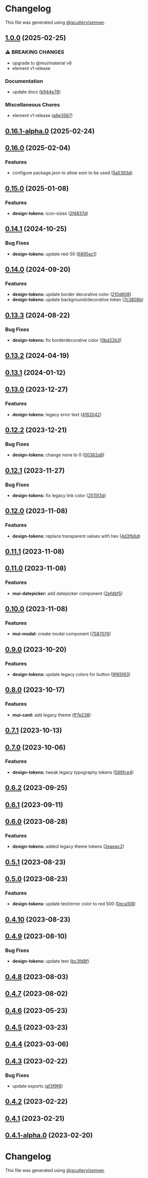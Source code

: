 # Changelog

This file was generated using [@jscutlery/semver](https://github.com/jscutlery/semver).

## [1.0.0](https://github.com/Availity/element/compare/@availity/design-tokens@0.16.1-alpha.0...@availity/design-tokens@1.0.0) (2025-02-25)


### ⚠ BREAKING CHANGES

* upgrade to @mui/material v6
* element v1 release

### Documentation

* update docs ([b944e78](https://github.com/Availity/element/commit/b944e78856e395b58d08cbe6cf0c6ec370b1b8e0))


### Miscellaneous Chores

* element v1 release ([a6e3567](https://github.com/Availity/element/commit/a6e35671185b9f13d25c7a39c4488ecb8774633e))

## [0.16.1-alpha.0](https://github.com/Availity/element/compare/@availity/design-tokens@0.16.0...@availity/design-tokens@0.16.1-alpha.0) (2025-02-24)

## [0.16.0](https://github.com/Availity/element/compare/@availity/design-tokens@0.15.0...@availity/design-tokens@0.16.0) (2025-02-04)


### Features

* configure package.json to allow esm to be used ([5a5393d](https://github.com/Availity/element/commit/5a5393de761f52608e714dd94a05106937dd95db))

## [0.15.0](https://github.com/Availity/element/compare/@availity/design-tokens@0.14.1...@availity/design-tokens@0.15.0) (2025-01-08)


### Features

* **design-tokens:** icon-sizes ([2f4837d](https://github.com/Availity/element/commit/2f4837d48265fe0e9c5faf8a0aaecd98ff207bc2))

## [0.14.1](https://github.com/Availity/element/compare/@availity/design-tokens@0.14.0...@availity/design-tokens@0.14.1) (2024-10-25)


### Bug Fixes

* **design-tokens:** update red-50 ([6895ec1](https://github.com/Availity/element/commit/6895ec176f83686ce8b96a31a053f834ec3205b7))

## [0.14.0](https://github.com/Availity/element/compare/@availity/design-tokens@0.13.3...@availity/design-tokens@0.14.0) (2024-09-20)


### Features

* **design-tokens:**  update border decorative color ([210d608](https://github.com/Availity/element/commit/210d608ce0c0e816800b52d82d513165e941839b))
* **design-tokens:** update background/decorative token ([7c3808b](https://github.com/Availity/element/commit/7c3808bec9cf47f25f27678d5947134c2859ece6))

## [0.13.3](https://github.com/Availity/element/compare/@availity/design-tokens@0.13.2...@availity/design-tokens@0.13.3) (2024-08-22)


### Bug Fixes

* **design-tokens:** fix borderdecorative color ([0bd22b3](https://github.com/Availity/element/commit/0bd22b31efa52116e22bc22359bd31b504f47b78))

## [0.13.2](https://github.com/Availity/element/compare/@availity/design-tokens@0.13.1...@availity/design-tokens@0.13.2) (2024-04-19)

## [0.13.1](https://github.com/Availity/element/compare/@availity/design-tokens@0.13.0...@availity/design-tokens@0.13.1) (2024-01-12)

## [0.13.0](https://github.com/Availity/element/compare/@availity/design-tokens@0.12.2...@availity/design-tokens@0.13.0) (2023-12-27)


### Features

* **design-tokens:** legacy error text ([4162042](https://github.com/Availity/element/commit/416204278761f03356391c02f5301d9f598d5686))

## [0.12.2](https://github.com/Availity/element/compare/@availity/design-tokens@0.12.1...@availity/design-tokens@0.12.2) (2023-12-21)


### Bug Fixes

* **design-tokens:** change none to 0 ([00362a9](https://github.com/Availity/element/commit/00362a9cfc7dd1a3b6b9d29fa92f849de2f566ee))

## [0.12.1](https://github.com/Availity/element/compare/@availity/design-tokens@0.12.0...@availity/design-tokens@0.12.1) (2023-11-27)

### Bug Fixes

- **design-tokens:** fix legacy link color ([2515f3d](https://github.com/Availity/element/commit/2515f3d342977e97a79250d412f4e3c4e459f137))

## [0.12.0](https://github.com/Availity/element/compare/@availity/design-tokens@0.11.1...@availity/design-tokens@0.12.0) (2023-11-08)

### Features

- **design-tokens:** replace transparent values with hex ([4d3fb6d](https://github.com/Availity/element/commit/4d3fb6ded412ff30dbc76fbc054b356ad6e31245))

## [0.11.1](https://github.com/Availity/element/compare/@availity/design-tokens@0.11.0...@availity/design-tokens@0.11.1) (2023-11-08)

## [0.11.0](https://github.com/Availity/element/compare/@availity/design-tokens@0.10.0...@availity/design-tokens@0.11.0) (2023-11-08)

### Features

- **mui-datepicker:** add datepicker component ([2efdbf5](https://github.com/Availity/element/commit/2efdbf5112583c4322d588823f0ce0b7227fde6f))

## [0.10.0](https://github.com/Availity/element/compare/@availity/design-tokens@0.9.0...@availity/design-tokens@0.10.0) (2023-11-08)

### Features

- **mui-modal:** create modal component ([7587076](https://github.com/Availity/element/commit/75870768799c5014161f173c8b61f0f245570952))

## [0.9.0](https://github.com/Availity/element/compare/@availity/design-tokens@0.8.0...@availity/design-tokens@0.9.0) (2023-10-20)

### Features

- **design-tokens:** update legacy colors for button ([9f85f63](https://github.com/Availity/element/commit/9f85f630fd501aa682612b5b8074d311372f854e))

## [0.8.0](https://github.com/Availity/element/compare/@availity/design-tokens@0.7.1...@availity/design-tokens@0.8.0) (2023-10-17)

### Features

- **mui-card:** add legacy theme ([ff7e238](https://github.com/Availity/element/commit/ff7e2381c686f27cfc6ada02b1a4c315a28c90a5))

## [0.7.1](https://github.com/Availity/element/compare/@availity/design-tokens@0.7.0...@availity/design-tokens@0.7.1) (2023-10-13)

## [0.7.0](https://github.com/Availity/element/compare/@availity/design-tokens@0.6.2...@availity/design-tokens@0.7.0) (2023-10-06)

### Features

- **design-tokens:** tweak legacy typography tokens ([569fce4](https://github.com/Availity/element/commit/569fce46d00f7ed6cc1e7d4b91477de1f10ff57c))

## [0.6.2](https://github.com/Availity/element/compare/@availity/design-tokens@0.6.1...@availity/design-tokens@0.6.2) (2023-09-25)

## [0.6.1](https://github.com/Availity/element/compare/@availity/design-tokens@0.6.0...@availity/design-tokens@0.6.1) (2023-09-11)

## [0.6.0](https://github.com/Availity/element/compare/@availity/design-tokens@0.5.1...@availity/design-tokens@0.6.0) (2023-08-28)

### Features

- **design-tokens:** added legacy theme tokens ([2eaeac2](https://github.com/Availity/element/commit/2eaeac262f9e74d68e37f4642a48a6763d2aea5f))

## [0.5.1](https://github.com/Availity/element/compare/@availity/design-tokens@0.5.0...@availity/design-tokens@0.5.1) (2023-08-23)

## [0.5.0](https://github.com/Availity/element/compare/@availity/design-tokens@0.4.10...@availity/design-tokens@0.5.0) (2023-08-23)

### Features

- **design-tokens:** update text/error color to red 500 ([0eca108](https://github.com/Availity/element/commit/0eca1084de107aa6fd31b78c28a8d3fb58c06bfe))

## [0.4.10](https://github.com/Availity/element/compare/@availity/design-tokens@0.4.9...@availity/design-tokens@0.4.10) (2023-08-23)

## [0.4.9](https://github.com/Availity/element/compare/@availity/design-tokens@0.4.8...@availity/design-tokens@0.4.9) (2023-08-10)

### Bug Fixes

- **design-tokens:** update test ([bc3fd8f](https://github.com/Availity/element/commit/bc3fd8ff7cd8f4ffefdf05c9ce8357e3efe8bab3))

## [0.4.8](https://github.com/Availity/element/compare/@availity/design-tokens@0.4.7...@availity/design-tokens@0.4.8) (2023-08-03)

## [0.4.7](https://github.com/Availity/element/compare/@availity/design-tokens@0.4.6...@availity/design-tokens@0.4.7) (2023-08-02)

## [0.4.6](https://github.com/Availity/element/compare/@availity/design-tokens@0.4.5...@availity/design-tokens@0.4.6) (2023-05-23)

## [0.4.5](https://github.com/Availity/element/compare/@availity/design-tokens@0.4.4...@availity/design-tokens@0.4.5) (2023-03-23)

## [0.4.4](https://github.com/Availity/element/compare/@availity/design-tokens@0.4.3...@availity/design-tokens@0.4.4) (2023-03-06)

## [0.4.3](https://github.com/Availity/element/compare/@availity/design-tokens@0.4.2...@availity/design-tokens@0.4.3) (2023-02-22)

### Bug Fixes

- update exports ([af3f9f6](https://github.com/Availity/element/commit/af3f9f6715132b020bf96881dbc70906738bcda7))

## [0.4.2](https://github.com/Availity/element/compare/@availity/design-tokens@0.4.1...@availity/design-tokens@0.4.2) (2023-02-22)

## [0.4.1](https://github.com/Availity/element/compare/@availity/design-tokens@0.4.0...@availity/design-tokens@0.4.1) (2023-02-21)

## [0.4.1-alpha.0](https://github.com/Availity/element/compare/@availity/design-tokens@0.4.0...@availity/design-tokens@0.4.1-alpha.0) (2023-02-20)

# Changelog

This file was generated using [@jscutlery/semver](https://github.com/jscutlery/semver).
